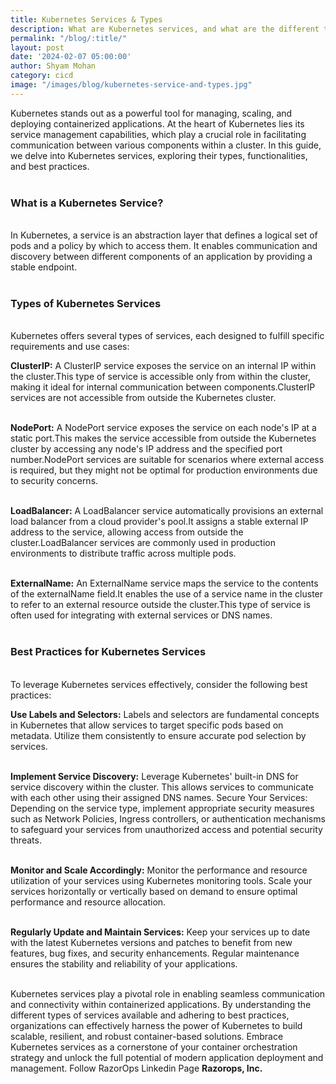 ```yaml
---
title: Kubernetes Services & Types
description: What are Kubernetes services, and what are the different types available for managing networking and communication between pods in a Kubernetes cluster?
permalink: "/blog/:title/"
layout: post
date: '2024-02-07 05:00:00'
author: Shyam Mohan
category: cicd
image: "/images/blog/kubernetes-service-and-types.jpg"
---
```


Kubernetes stands out as a powerful tool for managing, scaling, and deploying containerized applications. At the heart of Kubernetes lies its service management capabilities, which play a crucial role in facilitating communication between various components within a cluster. In this guide, we delve into Kubernetes services, exploring their types, functionalities, and best practices.
<br>
<br>

### **What is a Kubernetes Service?**
<br>
In Kubernetes, a service is an abstraction layer that defines a logical set of pods and a policy by which to access them. It enables communication and discovery between different components of an application by providing a stable endpoint.
<br>
<br>

### **Types of Kubernetes Services**
<br>
Kubernetes offers several types of services, each designed to fulfill specific requirements and use cases:
<br>

**ClusterIP:** A ClusterIP service exposes the service on an internal IP within the cluster.This type of service is accessible only from within the cluster, making it ideal for internal communication between components.ClusterIP services are not accessible from outside the Kubernetes cluster.
<br>
<br>

**NodePort:** A NodePort service exposes the service on each node's IP at a static port.This makes the service accessible from outside the Kubernetes cluster by accessing any node's IP address and the specified port number.NodePort services are suitable for scenarios where external access is required, but they might not be optimal for production environments due to security concerns.
<br>
<br>

**LoadBalancer:** A LoadBalancer service automatically provisions an external load balancer from a cloud provider's pool.It assigns a stable external IP address to the service, allowing access from outside the cluster.LoadBalancer services are commonly used in production environments to distribute traffic across multiple pods.
<br>
<br>

**ExternalName:** An ExternalName service maps the service to the contents of the externalName field.It enables the use of a service name in the cluster to refer to an external resource outside the cluster.This type of service is often used for integrating with external services or DNS names.
<br>
<br>

### **Best Practices for Kubernetes Services**
<br>
To leverage Kubernetes services effectively, consider the following best practices:
<br>

**Use Labels and Selectors:** Labels and selectors are fundamental concepts in Kubernetes that allow services to target specific pods based on metadata. Utilize them consistently to ensure accurate pod selection by services.
<br>
<br>

**Implement Service Discovery:** Leverage Kubernetes' built-in DNS for service discovery within the cluster. This allows services to communicate with each other using their assigned DNS names.
Secure Your Services: Depending on the service type, implement appropriate security measures such as Network Policies, Ingress controllers, or authentication mechanisms to safeguard your services from unauthorized access and potential security threats.
<br>
<br>

**Monitor and Scale Accordingly:** Monitor the performance and resource utilization of your services using Kubernetes monitoring tools. Scale your services horizontally or vertically based on demand to ensure optimal performance and resource allocation.
<br>
<br>

**Regularly Update and Maintain Services:** Keep your services up to date with the latest Kubernetes versions and patches to benefit from new features, bug fixes, and security enhancements. Regular maintenance ensures the stability and reliability of your applications.
<br>
<br>

Kubernetes services play a pivotal role in enabling seamless communication and connectivity within containerized applications. By understanding the different types of services available and adhering to best practices, organizations can effectively harness the power of Kubernetes to build scalable, resilient, and robust container-based solutions. Embrace Kubernetes services as a cornerstone of your container orchestration strategy and unlock the full potential of modern application deployment and management. Follow RazorOps Linkedin Page <a href="https://www.linkedin.com/company/razorops/" target=_blank style="text-decoration: none"> <b>Razorops, Inc.</b></a>
